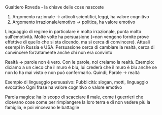 Gualtiero Roveda - la chiave delle cose nascoste
1) Argomento razionale -> articoli scientifici, leggi, ha valore cognitivo
2) Argomento irrazionale/emotivo -> politica, ha valore emotivo

Linguaggio di regime in particolare è molto irrazionale, punta molto sull'emotività. Molte volte ha persuasione (=non vengono fornite prove effettive di quello che si sta dicendo, ma si cerca di convincere). Attuali esempi in Russia e USA.
Persuasione cerca di cambiare la realtà, cerca di convincere forzatamente anche chi non era convinto

Realtà -> parole non è vero. Con le parole, noi creiamo la realtà. Esempio: diciamo a un cieco che il muro è blu, lui crederà che il muro è blu anche se non lo ha mai visto e non può confermarlo. Quindi, Parole -> realtà

Esempio di linguaggio persuasivo: Pubblicità: slogan, motti, linguaggio evocativo
Ogni frase ha valore cognitivo o valore emotivo

Parola magica: ha lo scopo di scacciare il male, come i guerrieri che dicevano cose come per rimpiangere la loro terra e di non vedere più la famiglia, e poi vincevano le battaglie